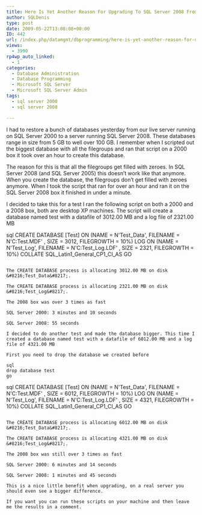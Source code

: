 ```yaml
---
title: Here Is Yet Another Reason For Upgrading To SQL Server 2008 From SQL Server 2000
author: SQLDenis
type: post
date: 2009-05-22T13:08:08+00:00
ID: 442
url: /index.php/datamgmt/dbprogramming/here-is-yet-another-reason-for-upgrading-2000/
views:
  - 3990
rp4wp_auto_linked:
  - 1
categories:
  - Database Administration
  - Database Programming
  - Microsoft SQL Server
  - Microsoft SQL Server Admin
tags:
  - sql server 2000
  - sql server 2008

---
```

I had to restore a bunch of databases yesterday from our live server running on SQL Server 2000 to a server running SQL Server 2008. These databases range in size from 5 GB to well over 100 GB. I remember when I scripted out the biggest database with all the filegroups and ran that script on a 2000 box it took over an hour to create this database. 

The reason for this is that all the filegroups get filled with zeroes. In SQL Server 2008 (and SQL Server 2005) this doesn&#8217;t work like that anymore. When you create the database, the filegroups don&#8217;t get filled with zeroes anymore. When I took the script that ran for over an hour and ran it on the SQL Server 2008 box it finished in under a minute.

I decided to take this for a test I ran the following script on both a 2000 and a 2008 box, both are desktop XP machines. The script will create a database named test with a datafile of 3012.00 MB and a log file of 2321.00 MB

sql
CREATE DATABASE [Test]  ON (NAME = N'Test_Data', 
FILENAME = N'C:Test.MDF' , SIZE = 3012, FILEGROWTH = 10%) 
LOG ON (NAME = N'Test_Log', FILENAME = N'C:Test_Log.LDF' , SIZE = 2321, FILEGROWTH = 10%)
 COLLATE SQL_Latin1_General_CP1_CI_AS
GO
```

The CREATE DATABASE process is allocating 3012.00 MB on disk &#8216;Test_Data&#8217;.
  
The CREATE DATABASE process is allocating 2321.00 MB on disk &#8216;Test_Log&#8217;.

The 2008 box was over 3 times as fast

SQL Server 2000: 3 minutes and 10 seconds
  
SQL Server 2008: 55 seconds

I decided to do another test and made the database bigger. This time I created a database named test with a datafile of 6012.00 MB and a log file of 4321.00 MB

First you need to drop the database we created before

sql
drop database test
go
```

sql
CREATE DATABASE [Test]  ON (NAME = N'Test_Data', 
FILENAME = N'C:Test.MDF' , SIZE = 6012, FILEGROWTH = 10%) 
LOG ON (NAME = N'Test_Log', FILENAME = N'C:Test_Log.LDF' , SIZE = 4321, FILEGROWTH = 10%)
 COLLATE SQL_Latin1_General_CP1_CI_AS
GO
```

The CREATE DATABASE process is allocating 6012.00 MB on disk &#8216;Test_Data&#8217;.
  
The CREATE DATABASE process is allocating 4321.00 MB on disk &#8216;Test_Log&#8217;.

The 2008 box was still over 3 times as fast

SQL Server 2000: 6 minutes and 14 seconds
  
SQL Server 2008: 1 minutes and 45 seconds

This is a nice little benefit when upgrading, on a real server you should even see a bigger difference.

If you want you can run these scripts on your machine and then leave me the results in a comment.